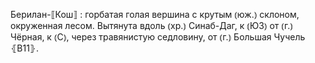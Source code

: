 ---
---

Берилан-⟦Кош⟧
: горбатая голая вершина с крутым ⦅юж.⦆ склоном, окруженная лесом. Вытянута вдоль ⦅хр.⦆ Синаб-Даг, к ⦅ЮЗ⦆ от ⦅г.⦆ Чёрная, к ⦅С⦆, через травянистую седловину, от ⦅г.⦆ Большая Чучель ⦃В11⦄.
